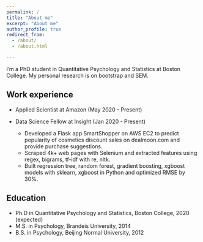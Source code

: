 ```yaml
---
permalink: /
title: "About me"
excerpt: "About me"
author_profile: true
redirect_from:
  - /about/
  - /about.html

---
```


I’m a PhD student in Quantitative Psychology and Statistics at Boston College. My personal research is on bootstrap and SEM.


Work experience
------
* Applied Scientist at Amazon (May 2020 - Present)

* Data Science Fellow at Insight (Jan 2020 - Present)
  * Developed a Flask app SmartShopper on AWS EC2 to predict popularity of cosmetics discount sales on dealmoon.com and provide purchase suggestions.
  * Scraped 4k+ web pages with Selenium and extracted features using regex, bigrams, tf-idf with re, nltk.
  * Built regression tree, random forest, gradient boosting, xgboost models with sklearn, xgboost in Python and optimized RMSE by 30%.


Education
------
* Ph.D in Quantitative Psychology and Statistics, Boston College, 2020 (expected)
* M.S. in Psychology, Brandeis University, 2014
* B.S. in Psychology, Beijing Normal University, 2012
